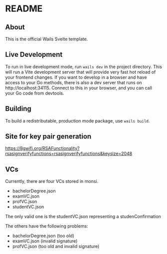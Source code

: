 # README

## About

This is the official Wails Svelte template.

## Live Development

To run in live development mode, run `wails dev` in the project directory. This will run a Vite development
server that will provide very fast hot reload of your frontend changes. If you want to develop in a browser
and have access to your Go methods, there is also a dev server that runs on http://localhost:34115. Connect
to this in your browser, and you can call your Go code from devtools.

## Building

To build a redistributable, production mode package, use `wails build`.

## Site for key pair generation

https://8gwifi.org/RSAFunctionality?rsasignverifyfunctions=rsasignverifyfunctions&keysize=2048

## VCs 
Currently, there are four VCs stored in monsi. 

- bachelorDegree.json
- examVC.json
- profVC.json
- studentVC.json

The only valid one is the studentVC.json representing a studenConfirmation

The others have the following problems:

- bachelorDegree.json   (too old)
- examVC.json           (invalid signature)
- profVC.json           (too old and invalid signature)